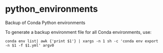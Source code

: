 # python_environments

Backup of Conda Python environments

To generate a backup environment file for all Conda environments, use:

```
conda env list| awk {'print $1'} | xargs -n 1 sh -c 'conda env export -n $1 -f $1.yml' argv0
```
